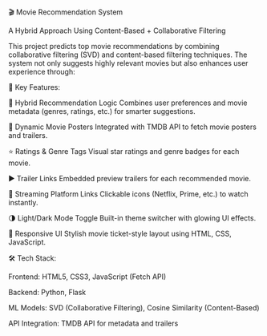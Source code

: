🎬 Movie Recommendation System

A Hybrid Approach Using Content-Based + Collaborative Filtering

This project predicts top movie recommendations by combining collaborative filtering (SVD) and content-based filtering techniques. The system not only suggests highly relevant movies but also enhances user experience through:

🚀 Key Features:

🎯 Hybrid Recommendation Logic
Combines user preferences and movie metadata (genres, ratings, etc.) for smarter suggestions.

📸 Dynamic Movie Posters
Integrated with TMDB API to fetch movie posters and trailers.

⭐ Ratings & Genre Tags
Visual star ratings and genre badges for each movie.

▶️ Trailer Links
Embedded preview trailers for each recommended movie.

🔗 Streaming Platform Links
Clickable icons (Netflix, Prime, etc.) to watch instantly.

🌗 Light/Dark Mode Toggle
Built-in theme switcher with glowing UI effects.

🎨 Responsive UI
Stylish movie ticket-style layout using HTML, CSS, JavaScript.

🛠️ Tech Stack:

Frontend: HTML5, CSS3, JavaScript (Fetch API)

Backend: Python, Flask

ML Models: SVD (Collaborative Filtering), Cosine Similarity (Content-Based)

API Integration: TMDB API for metadata and trailers